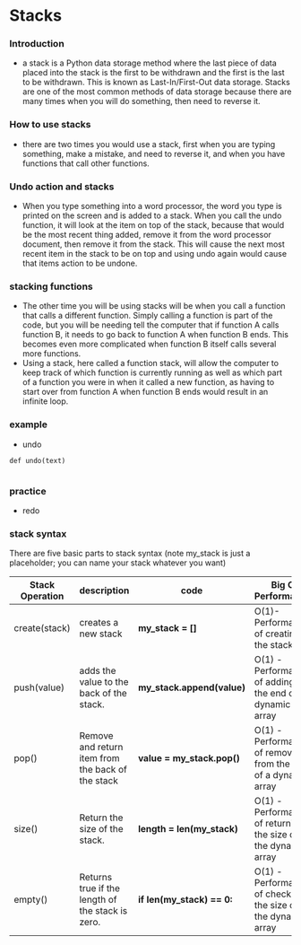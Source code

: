 # Stacks
### Introduction
- a stack is a Python data storage method where the last piece of data placed into the 
stack is the first to be withdrawn and the first is the last to be withdrawn. This is known as 
Last-In/First-Out data storage. Stacks are one of the most common methods of data storage because
there are many times when you will do something, then need to reverse it.
### How to use stacks
- there are two times you would use a stack, first when you are typing something, make a mistake, and need to reverse it, and when you have functions that call other functions.

### Undo action and stacks
- When you type something into a word processor, the word you type is printed on the screen and is added to a stack. When you call the undo function, it will look at the item on top of the stack, because that would be the most recent thing added, remove it from the word processor document, then remove it from the stack. This will cause the next most recent item in the stack to be on top and using undo again would cause that items action to be undone.

### stacking functions
-	The other time you will be using stacks will be when you call a function that calls a different function. Simply calling a function is part of the code, but you will be needing tell the computer that if function A calls function B, it needs to go back to function A when function B ends. This becomes even more complicated when function B itself calls several more functions.
-	Using a stack, here called a function stack, will allow the computer to keep track of which function is currently running as well as which part of a function you were in when it called a new function, as having to start over from function A when function B ends would result in an infinite loop.

### example
- undo
```
def undo(text)
  
```
### practice
- redo

### stack syntax
There are five basic parts to stack syntax
(note my_stack is just a placeholder; you can name your stack whatever you want)

Stack Operation|  description  | code                 | Big O Performance
---------------|---------------|----------------------|----------------
create(stack) |creates a new stack| **my_stack = []**|O(1)- Performance of creating the stack|
push(value)|adds the value to the back of the stack. |**my_stack.append(value)**|O(1) - Performance of adding to the end of a dynamic array|
pop()| Remove and return item from the back of the stack| **value = my_stack.pop()**|O(1) - Performance of removing from the end of a dynamic array|
size()| Return the size of the stack.| **length = len(my_stack)**| O(1) - Performance of returning the size of the dynamic array|
empty()| Returns true if the length of the stack is zero.| **if len(my_stack) == 0:**| O(1) - Performance of checking the size of the dynamic array|























